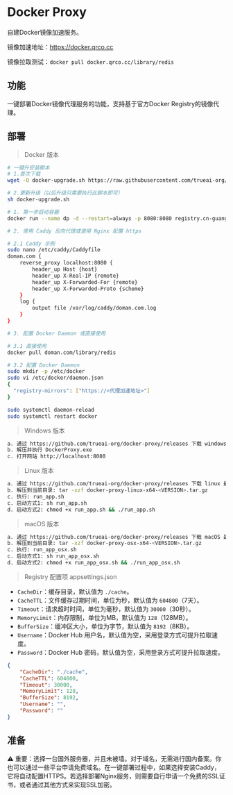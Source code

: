 # Docker Proxy

自建Docker镜像加速服务。

镜像加速地址：<https://docker.qrco.cc>

镜像拉取测试：`docker pull docker.qrco.cc/library/redis`

## 功能

一键部署Docker镜像代理服务的功能，支持基于官方Docker Registry的镜像代理。

## 部署

> Docker 版本

```bash
# 一键升安装脚本
# 1.首次下载
wget -O docker-upgrade.sh https://raw.githubusercontent.com/trueai-org/docker-proxy/main/scripts/docker-upgrade.sh && bash docker-upgrade.sh

# 2.更新升级（以后升级只需要执行此脚本即可）
sh docker-upgrade.sh
```

```bash
# 1. 第一步启动容器
docker run --name dp -d --restart=always -p 8080:8080 registry.cn-guangzhou.aliyuncs.com/trueai-org/docker-proxy

# 2. 使用 Caddy 反向代理或使用 Nginx 配置 https

# 2.1 Caddy 示例
sudo nano /etc/caddy/Caddyfile
doman.com {
    reverse_proxy localhost:8080 {
        header_up Host {host}
        header_up X-Real-IP {remote}
        header_up X-Forwarded-For {remote}
        header_up X-Forwarded-Proto {scheme}
    }
    log {
        output file /var/log/caddy/doman.com.log
    }
}

# 3. 配置 Docker Daemon 或直接使用

# 3.1 直接使用
docker pull doman.com/library/redis

# 3.2 配置 Docker Daemon
sudo mkdir -p /etc/docker
sudo vi /etc/docker/daemon.json
{
  "registry-mirrors": ["https://<代理加速地址>"]
}

sudo systemctl daemon-reload
sudo systemctl restart docker
```

> Windows 版本

```bash
a. 通过 https://github.com/trueai-org/docker-proxy/releases 下载 windows 最新免安装版，例如：midjourney-proxy-win-x64.zip
b. 解压并执行 DockerProxy.exe
c. 打开网站 http://localhost:8080
```

> Linux 版本

```bash
a. 通过 https://github.com/trueai-org/docker-proxy/releases 下载 linux 最新免安装版，例如：midjourney-proxy-linux-x64.zip
b. 解压到当前目录: tar -xzf docker-proxy-linux-x64-<VERSION>.tar.gz
c. 执行: run_app.sh
c. 启动方式1: sh run_app.sh
d. 启动方式2: chmod +x run_app.sh && ./run_app.sh
```

> macOS 版本

```bash
a. 通过 https://github.com/trueai-org/docker-proxy/releases 下载 macOS 最新免安装版，例如：midjourney-proxy-osx-x64.zip
b. 解压到当前目录: tar -xzf docker-proxy-osx-x64-<VERSION>.tar.gz
c. 执行: run_app_osx.sh
c. 启动方式1: sh run_app_osx.sh
d. 启动方式2: chmod +x run_app_osx.sh && ./run_app_osx.sh
```

> Registry 配置项 appsettings.json

- `CacheDir`：缓存目录，默认值为 `./cache`。
- `CacheTTL`：文件缓存过期时间，单位为秒，默认值为 `604800`（7天）。
- `Timeout`：请求超时时间，单位为毫秒，默认值为 `30000`（30秒）。
- `MemoryLimit`：内存限制，单位为MB，默认值为 `128`（128MB）。
- `BufferSize`：缓冲区大小，单位为字节，默认值为 `8192`（8KB）。
- `Username`：Docker Hub 用户名，默认值为空，采用登录方式可提升拉取速度。
- `Password`：Docker Hub 密码，默认值为空，采用登录方式可提升拉取速度。

```json
{
    "CacheDir": "./cache",
    "CacheTTL": 604800,
    "Timeout": 30000,
    "MemoryLimit": 128,
    "BufferSize": 8192,
    "Username": "",
    "Password": ""
}
```

## 准备

⚠️ 重要：选择一台国外服务器，并且未被墙。对于域名，无需进行国内备案。你也可以通过一些平台申请免费域名。在一键部署过程中，如果选择安装Caddy，它将自动配置HTTPS。若选择部署Nginx服务，则需要自行申请一个免费的SSL证书，或者通过其他方式来实现SSL加密。

